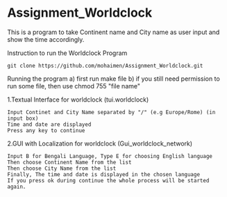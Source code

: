 Assignment_Worldclock
=====================

This is a program to take Continent name and City name as user input and show the time accordingly.

Instruction to run the Worldclock Program

    git clone https://github.com/mohaimen/Assignment_Worldclock.git
   
Running the program
    a) first run make file
    b) if you still need permission to run some file, then use chmod 755 "file name"

1.Textual Interface for worldclock (tui.worldclock)

    Input Continet and City Name separated by "/" (e.g Europe/Rome) (in input box)
    Time and date are displayed
    Press any key to continue

2.GUI with Localization for worldclock  (Gui_worldclock_network)
    
    Input B for Bengali Language, Type E for choosing English language
    Then choose Continent Name from the list
    Then choose City Name from the list
    Finally, The time and date is displayed in the chosen language
    If you press ok during continue the whole process will be started again.
